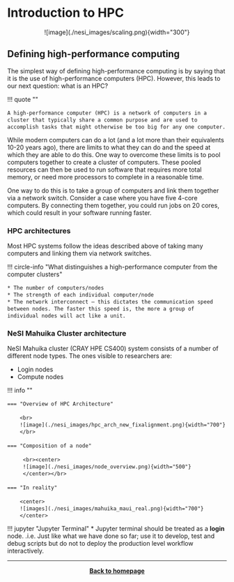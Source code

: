 # Introduction to HPC

<center>![image](./nesi_images/scaling.png){width="300"}</center>

## Defining high-performance computing

The simplest way of defining high-performance computing is by saying that it is the use of high-performance computers (HPC). However, this leads to our next question: what is an HPC?


!!! quote "" 

    A high-performance computer (HPC) is a network of computers in a cluster that typically share a common purpose and are used to accomplish tasks that might otherwise be too big for any one computer.


<p>While modern computers can do a lot (and a lot more than their equivalents 10-20 years ago), there are limits to what they can do and the speed at which they are able to do this. One way to overcome these limits is to pool computers together to create a cluster of computers. These pooled resources can then be used to run software that requires more total memory, or need more processors to complete in a reasonable time.</p>

<p>One way to do this is to take a group of computers and link them together via a network switch. Consider a case where you have five 4-core computers. By connecting them together, you could run jobs on 20 cores, which could result in your software running faster.</p>

### HPC architectures

Most HPC systems follow the ideas described above of taking many computers and linking them via network switches.

!!! circle-info "What distinguishes a high-performance computer from the computer clusters"

    * The number of computers/nodes 
    * The strength of each individual computer/node 
    * The network interconnect – this dictates the communication speed between nodes. The faster this speed is, the more a group of individual nodes will act like a unit.


### NeSI Mahuika Cluster architecture

NeSI Mahuika cluster (CRAY HPE CS400) system consists of a number of different node types. The ones visible to researchers are:

* Login nodes
* Compute nodes

!!! info ""
    
    === "Overview of HPC Architecture"
    
        <br>
        ![image](./nesi_images/hpc_arch_new_fixalignment.png){width="700"}
        </br>

    === "Composition of a node"

         <br><center>
         ![image](./nesi_images/node_overview.png){width="500"}
         </center></br>

    === "In reality"

        <center>
        ![images](./nesi_images/mahuika_maui_real.png){width="700"}
        </center>

!!! jupyter "Jupyter Terminal"
    * Jupyter terminal should be treated as a **login** node. .i.e. Just like what we have done so far; use it to develop, test and debug scripts but do not to deploy the production level workflow interactively.   
  
- - - 

<p align="center"><b><a href="https://genomicsaotearoa.github.io/Workshop-Bash_Scripting_And_HPC_Job_Scheduler/">Back to homepage</a></b></p>
